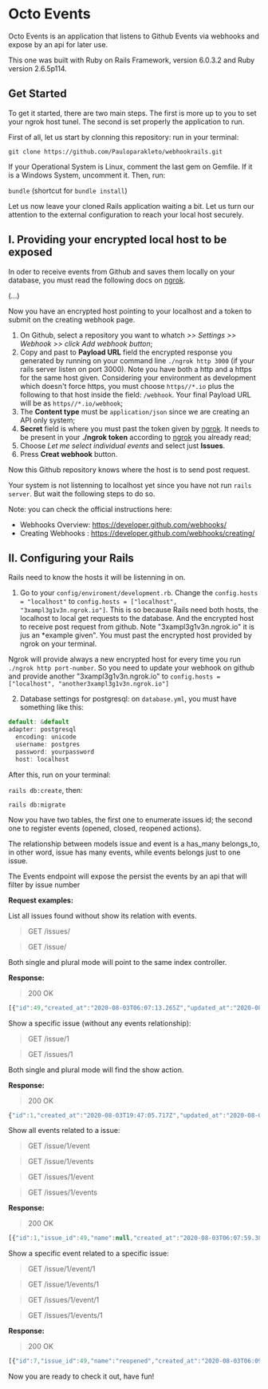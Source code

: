 # Octo Events

Octo Events is an application that listens to Github Events via webhooks and expose by an api for later use.

This one was built with Ruby on Rails Framework, version 6.0.3.2 and Ruby version 2.6.5p114.

## Get Started

To get it started, there are two main steps. The first is more up to you to set your ngrok host tunel. The second is set properly the application to run.

First of all, let us start by clonning this repository: run in your terminal:

`git clone https://github.com/Pauloparakleto/webhookrails.git`

If your Operational System is Linux, comment the last gem on Gemfile. If it is a Windows System, uncomment it. Then, run:

`bundle` (shortcut for `bundle install`)

Let us now leave your cloned Rails application waiting a bit. Let us turn our attention to the external configuration to reach your local host securely.

## I. Providing your encrypted local host to be exposed

In oder to receive events from Github and saves them locally on your database, you must read the following docs on [ngrok](https://ngrok.com/).

(...)

Now you have an encrypted host pointing to your localhost and a token to submit on the creating webhook page.

1. On Github, select a repository you want to whatch *>> Settings >> Webhook >> click Add webhook button*;
2. Copy and past to **Payload URL** field the encrypted response you generated by running on your command line `./ngrok http 3000` (if your rails server listen on port 3000). Note you have both a http and a https for the same host given. Considering your environment as development which doesn't force https, you must choose `https//*.io` plus the following to that host inside the field: `/webhook`. Your final Payload URL will be as `https//*.io/webhook`;
3. The **Content type** must be `application/json` since we are creating an API only system;
4. **Secret** field is where you must past the token given by [ngrok](https://ngrok.com/). It needs to be present in your **./ngrok token** according to [ngrok](https://ngrok.com/) you already read;
5. Choose *Let me select individual events* and select just **Issues**.
6. Press **Creat webhook** button.

Now this Github repository knows where the host is to send post request.

Your system is not listenning to localhost yet since you have not run `rails server`. But wait the following steps to do so.

Note: you can check the official instructions here:
* Webhooks Overview: https://developer.github.com/webhooks/ 
* Creating Webhooks : https://developer.github.com/webhooks/creating/


## II. Configuring your Rails

Rails need to know the hosts it will be listenning in on.

1. Go to your `config/enviroment/development.rb`. Change the `config.hosts = "localhost"` to `config.hosts = ["localhost", "3xampl3g1v3n.ngrok.io"]`. This is so because Rails need both hosts, the localhost to local get requests to the database. And the encrypted host to receive post request from github. Note "3xampl3g1v3n.ngrok.io" it is jus an *example given". You must past the encrypted host provided by ngrok on your terminal.

Ngrok will provide always a new encrypted host for every time you run `./ngrok http port-number`. So you need to update your webhook on github and provide another "3xampl3g1v3n.ngrok.io" to `config.hosts = ["localhost", "another3xampl3g1v3n.ngrok.io"]`

2. Database settings for postgresql: on `database.yml`, you must have something like this:



```javascript
default: &default
adapter: postgresql
  encoding: unicode
  username: postgres
  password: yourpassword
  host: localhost
```
  
  After this, run on your terminal:

  `rails db:create`, then:

  `rails db:migrate`

  Now you have two tables, the first one to enumerate issues id; the second one to register events (opened, closed, reopened actions).

  The relationship between models issue and event is a has_many belongs_to, in other word, issue has many events, while events belongs just to one issue.



The Events endpoint will expose the persist the events by an api that will filter by issue number

**Request examples:**

List all issues found without show its relation with events.
> GET /issues/

> GET /issue/

Both single and plural mode will point to the same index controller. 

**Response:**

> 200 OK
```javascript
[{"id":49,"created_at":"2020-08-03T06:07:13.265Z","updated_at":"2020-08-03T06:07:13.265Z"},{"id":1,"created_at":"2020-08-03T19:47:05.717Z","updated_at":"2020-08-03T19:47:05.717Z"},{"id":52,"created_at":"2020-08-03T23:44:10.100Z","updated_at":"2020-08-03T23:44:10.100Z"}]
```

Show a specific issue (without any events relationship):
> GET /issue/1

> GET /issues/1

Both single and plural mode will find the show action.

**Response:**

> 200 OK
```javascript
{"id":1,"created_at":"2020-08-03T19:47:05.717Z","updated_at":"2020-08-03T19:47:05.717Z"}
```

Show all events related to a issue:

> GET /issue/1/event

> GET /issue/1/events

> GET /issues/1/event

> GET /issues/1/events

**Response:**

> 200 OK
```javascript
[{"id":1,"issue_id":49,"name":null,"created_at":"2020-08-03T06:07:59.381Z","updated_at":"2020-08-03T06:07:59.381Z"},{"id":7,"issue_id":49,"name":"reopened","created_at":"2020-08-03T06:09:34.872Z","updated_at":"2020-08-03T06:09:34.872Z"},{"id":8,"issue_id":49,"name":"closed","created_at":"2020-08-03T06:10:52.630Z","updated_at":"2020-08-03T06:10:52.630Z"},{"id":9,"issue_id":49,"name":"reopened","created_at":"2020-08-03T06:11:40.990Z","updated_at":"2020-08-03T06:11:40.990Z"},{"id":10,"issue_id":1,"name":"opened","created_at":"2020-08-03T19:49:28.591Z","updated_at":"2020-08-03T19:49:28.591Z"},{"id":11,"issue_id":1,"name":"closed","created_at":"2020-08-03T19:50:43.830Z","updated_at":"2020-08-03T19:50:43.830Z"},{"id":12,"issue_id":52,"name":"opened","created_at":"2020-08-03T23:44:10.465Z","updated_at":"2020-08-03T23:44:10.465Z"},{"id":13,"issue_id":52,"name":"closed","created_at":"2020-08-03T23:51:49.260Z","updated_at":"2020-08-03T23:51:49.260Z"}]
```

Show a specific event related to a specific issue:

> GET /issue/1/event/1

> GET /issue/1/events/1

> GET /issues/1/event/1

> GET /issues/1/events/1

**Response:**

> 200 OK
```javascript
[{"id":7,"issue_id":49,"name":"reopened","created_at":"2020-08-03T06:09:34.872Z","updated_at":"2020-08-03T06:09:34.872Z"}]
```

Now you are ready to check it out, have fun!